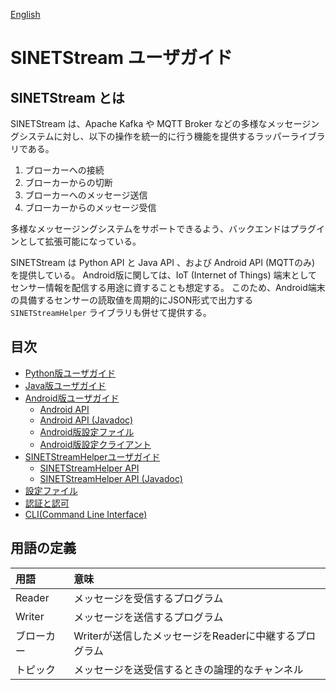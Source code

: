 <!--
Copyright (C) 2019 National Institute of Informatics

Licensed to the Apache Software Foundation (ASF) under one
or more contributor license agreements.  See the NOTICE file
distributed with this work for additional information
regarding copyright ownership.  The ASF licenses this file
to you under the Apache License, Version 2.0 (the
"License"); you may not use this file except in compliance
with the License.  You may obtain a copy of the License at

  http://www.apache.org/licenses/LICENSE-2.0

Unless required by applicable law or agreed to in writing,
software distributed under the License is distributed on an
"AS IS" BASIS, WITHOUT WARRANTIES OR CONDITIONS OF ANY
KIND, either express or implied.  See the License for the
specific language governing permissions and limitations
under the License.
-->

[English](index.en.md)

# SINETStream ユーザガイド

## SINETStream とは

SINETStream は、Apache Kafka や MQTT Broker などの多様なメッセージングシステムに対し、以下の操作を統一的に行う機能を提供するラッパーライブラリである。

1. ブローカーへの接続
1. ブローカーからの切断
1. ブローカーへのメッセージ送信
1. ブローカーからのメッセージ受信

<!---
SINETStream は現在、バックエンドのメッセージングシステムとして Apache Kafka と MQTT Broker などをサポートしている。
--->
多様なメッセージングシステムをサポートできるよう、バックエンドはプラグインとして拡張可能になっている。

SINETStream は Python API と Java API 、および Android API (MQTTのみ) を提供している。
Android版に関しては、IoT (Internet of Things) 端末としてセンサー情報を配信する用途に資することも想定する。
このため、Android端末の具備するセンサーの読取値を周期的にJSON形式で出力する `SINETStreamHelper` ライブラリも併せて提供する。

## 目次

* [Python版ユーザガイド](api-python.md)
* [Java版ユーザガイド](api-java.md)
* [Android版ユーザガイド](android.md)
    * [Android API](api-android.md)
    * [Android API (Javadoc)](http://javadoc.android.sinetstream.net/sinetstream-android/)
    * [Android版設定ファイル](config-android.md)
    * [Android版設定クライアント](config-client-android.md)
* [SINETStreamHelperユーザガイド](libhelper.md)
    * [SINETStreamHelper API](api-libhelper.md)
    * [SINETStreamHelper API (Javadoc)](http://javadoc.android.sinetstream.net/sinetstream-android-helper/)
* [設定ファイル](config.md)
* [認証と認可](auth.md)
* [CLI(Command Line Interface)](https://github.com/nii-gakunin-cloud/sinetstream/blob/main/java/sample/cli/README.md)

## 用語の定義

| 用語 | 意味 |
| :--- | :--- |
| Reader | メッセージを受信するプログラム |
| Writer | メッセージを送信するプログラム |
| ブローカー | Writerが送信したメッセージをReaderに中継するプログラム |
| トピック | メッセージを送受信するときの論理的なチャンネル |
